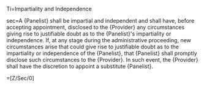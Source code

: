 Ti=Impartiality and Independence

sec=A {Panelist} shall be impartial and independent and shall have, before accepting appointment, disclosed to the {Provider} any circumstances giving rise to justifiable doubt as to the {Panelist}'s impartiality or independence. If, at any stage during the administrative proceeding, new circumstances arise that could give rise to justifiable doubt as to the impartiality or independence of the {Panelist}, that {Panelist} shall promptly disclose such circumstances to the {Provider}. In such event, the {Provider} shall have the discretion to appoint a substitute {Panelist}.

=[Z/Sec/0]

